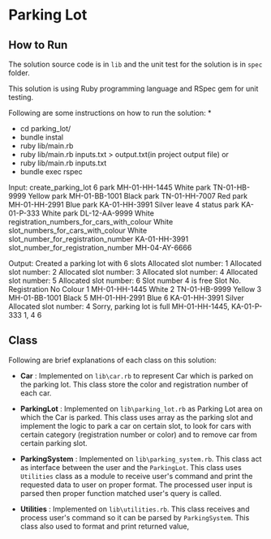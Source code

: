 # Parking Lot

## How to Run
The solution source code is in `lib`
 and the unit test for the solution is in `spec` folder.

This solution is using Ruby programming language and RSpec gem for unit testing.

Following are some instructions on how to run the solution:
* 
* cd parking_lot/
* bundle instal
* ruby lib/main.rb
* ruby lib/main.rb inputs.txt > output.txt(in project output file)
    or
* ruby lib/main.rb inputs.txt
* bundle exec rspec


Input:
create_parking_lot 6
park MH-01-HH-1445 White
park TN-01-HB-9999 Yellow
park MH-01-BB-1001 Black
park TN-01-HH-7007 Red
park MH-01-HH-2991 Blue
park KA-01-HH-3991 Silver
leave 4
status
park KA-01-P-333 White
park DL-12-AA-9999 White
registration_numbers_for_cars_with_colour White
slot_numbers_for_cars_with_colour White
slot_number_for_registration_number KA-01-HH-3991
slot_number_for_registration_number MH-04-AY-6666

Output:
Created a parking lot with 6 slots
Allocated slot number: 1
Allocated slot number: 2
Allocated slot number: 3
Allocated slot number: 4
Allocated slot number: 5
Allocated slot number: 6
Slot number 4 is free
Slot No.    Registration No    Colour
1           MH-01-HH-1445      White
2           TN-01-HB-9999      Yellow
3           MH-01-BB-1001      Black
5           MH-01-HH-2991      Blue
6           KA-01-HH-3991      Silver
Allocated slot number: 4
Sorry, parking lot is full
MH-01-HH-1445, KA-01-P-333
1, 4
6

## Class
Following are brief explanations of each class on this solution:
* **Car** : Implemented on `lib\car.rb` to represent Car which is parked on the parking lot. This class store the color and registration number of each car.

* **ParkingLot** : Implemented on `lib\parking_lot.rb` as Parking Lot area on which the Car is parked. This class uses array as the parking slot and implement the logic to park a car on certain slot, to look for cars with certain category (registration number or color) and to remove car from certain parking slot.

* **ParkingSystem** : Implemented on `lib\parking_system.rb`. This class act as interface between the user and the `ParkingLot`. This class uses `Utilities` class as a module to receive user's command and print the requested data to user on proper format. The processed user input is parsed then proper function matched user's query is called.

* **Utilities** : Implemented on `lib\utilities.rb`. This class receives and process user's command so it can be parsed by `ParkingSystem`. This class also used to format and print returned value,
